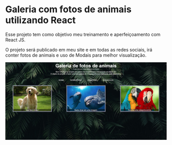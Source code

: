 # Galeria com fotos de animais utilizando React

Esse projeto tem como objetivo meu treinamento e aperfeiçoamento com React JS.

O projeto será publicado em meu site e em todas as redes sociais, irá conter fotos de animais e uso de Modais para melhor visualização.

![preview](https://github.com/felippefms/galeria_animais/blob/master/src/imgs/preview.jpg)
